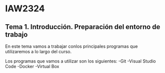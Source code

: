 # IAW2324
## Tema 1. Introducción. Preparación del entorno de trabajo

En este tema vamos a trabajar conlos principales programas que utilizaremos a lo largo del curso. 

Los programas que vamos a utilizar son los siguientes:
-Git
-Visual Studio Code
-Docker
-Virtual Box